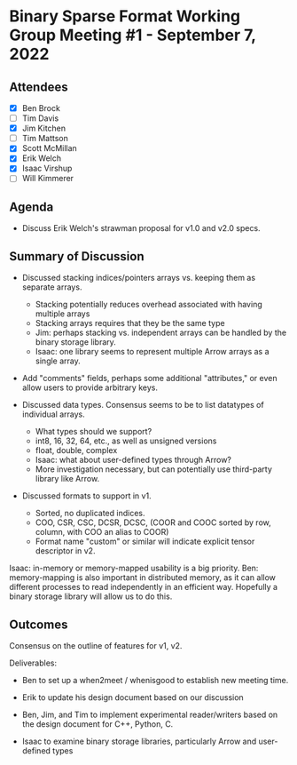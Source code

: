 # Binary Sparse Format Working Group Meeting #1 - September 7, 2022

## Attendees
- [X] Ben Brock
- [ ] Tim Davis
- [X] Jim Kitchen
- [ ] Tim Mattson
- [X] Scott McMillan
- [X] Erik Welch
- [X] Isaac Virshup
- [ ] Will Kimmerer

## Agenda

- Discuss Erik Welch's strawman proposal for v1.0 and v2.0 specs.

## Summary of Discussion

- Discussed stacking indices/pointers arrays vs. keeping them as separate arrays.
  * Stacking potentially reduces overhead associated with having multiple arrays
  * Stacking arrays requires that they be the same type
  * Jim: perhaps stacking vs. independent arrays can be handled by the binary storage library.
  * Isaac: one library seems to represent multiple Arrow arrays as a single array.

- Add "comments" fields, perhaps some additional "attributes," or even allow users to provide arbitrary keys.

- Discussed data types.  Consensus seems to be to list datatypes of individual arrays.
  * What types should we support?
  * int8, 16, 32, 64, etc., as well as unsigned versions
  * float, double, complex
  * Isaac: what about user-defined types through Arrow?
  * More investigation necessary, but can potentially use third-party library like
    Arrow. 

- Discussed formats to support in v1.
  * Sorted, no duplicated indices.
  * COO, CSR, CSC, DCSR, DCSC, (COOR and COOC sorted by row, column, with COO
                                an alias to COOR)
  * Format name "custom" or similar will indicate explicit tensor descriptor
    in v2.

Isaac: in-memory or memory-mapped usability is a big priority.
Ben: memory-mapping is also important in distributed memory, as it can allow
     different processes to read independently in an efficient way.  Hopefully
     a binary storage library will allow us to do this.

## Outcomes

Consensus on the outline of features for v1, v2.

Deliverables:
- Ben to set up a when2meet / whenisgood to establish new meeting time.

- Erik to update his design document based on our discussion

- Ben, Jim, and Tim to implement experimental reader/writers based on the design
  document for C++, Python, C.

- Isaac to examine binary storage libraries, particularly Arrow and user-defined types
